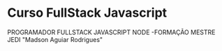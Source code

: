 # Curso FullStack Javascript
PROGRAMADOR FULLSTACK JAVASCRIPT NODE -FORMAÇÃO MESTRE JEDI "Madson Aguiar Rodrigues"
